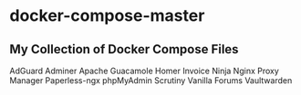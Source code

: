 # docker-compose-master
My Collection of Docker Compose Files
--------------------------------------------
AdGuard
Adminer
Apache Guacamole
Homer
Invoice Ninja
Nginx Proxy Manager
Paperless-ngx
phpMyAdmin
Scrutiny
Vanilla Forums
Vaultwarden

